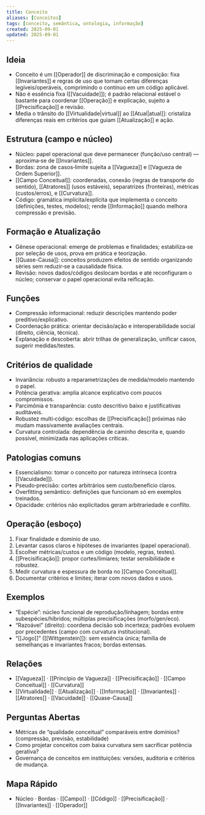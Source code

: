 ```yaml
---
title: Conceito
aliases: [Conceitos]
tags: [conceito, semântica, ontologia, informação]
created: 2025-09-01
updated: 2025-09-01
---
```


## Ideia
- Conceito é um [[Operador]] de discriminação e composição: fixa [[Invariantes]] e regras de uso que tornam certas diferenças legíveis/operáveis, comprimindo o contínuo em um código aplicável.
- Não é essência fixa ([[Vacuidade]]); é padrão relacional estável o bastante para coordenar [[Operação]] e explicação, sujeito a [[Precisificação]] e revisão.
- Media o trânsito do [[Virtualidade|virtual]] ao [[Atual|atual]]: cristaliza diferenças reais em critérios que guiam [[Atualização]] e ação.

## Estrutura (campo e núcleo)
- Núcleo: papel operacional que deve permanecer (função/uso central) — aproxima‑se de [[Invariantes]].
- Bordas: zona de casos‑limite sujeita a [[Vagueza]] e [[Vagueza de Ordem Superior]].
- [[Campo Conceitual]]: coordenadas, conexão (regras de transporte do sentido), [[Atratores]] (usos estáveis), separatrizes (fronteiras), métricas (custos/erros), e [[Curvatura]].
- Código: gramática implícita/explícita que implementa o conceito (definições, testes, modelos); rende [[Informação]] quando melhora compressão e previsão.

## Formação e Atualização
- Gênese operacional: emerge de problemas e finalidades; estabiliza‑se por seleção de usos, prova em prática e teorização.
- [[Quase-Causa]]: conceitos produzem efeitos de sentido organizando séries sem reduzir‑se a causalidade física.
- Revisão: novos dados/códigos deslocam bordas e até reconfiguram o núcleo; conservar o papel operacional evita reificação.

## Funções
- Compressão informacional: reduzir descrições mantendo poder preditivo/explicativo.
- Coordenação prática: orientar decisão/ação e interoperabilidade social (direito, ciência, técnica).
- Explanação e descoberta: abrir trilhas de generalização, unificar casos, sugerir medidas/testes.

## Critérios de qualidade
- Invariância: robusto a reparametrizações de medida/modelo mantendo o papel.
- Potência gerativa: amplia alcance explicativo com poucos compromissos.
- Parcimônia e transparência: custo descritivo baixo e justificativas auditáveis.
- Robustez multi‑código: escolhas de [[Precisificação]] próximas não mudam massivamente avaliações centrais.
- Curvatura controlada: dependência de caminho descrita e, quando possível, minimizada nas aplicações críticas.

## Patologias comuns
- Essencialismo: tomar o conceito por natureza intrínseca (contra [[Vacuidade]]).
- Pseudo‑precisão: cortes arbitrários sem custo/benefício claros.
- Overfitting semântico: definições que funcionam só em exemplos treinados.
- Opacidade: critérios não explicitados geram arbitrariedade e conflito.

## Operação (esboço)
1) Fixar finalidade e domínio de uso.
2) Levantar casos claros e hipóteses de invariantes (papel operacional).
3) Escolher métricas/custos e um código (modelo, regras, testes).
4) [[Precisificação]]: propor cortes/limiares; testar sensibilidade e robustez.
5) Medir curvatura e espessura de borda no [[Campo Conceitual]].
6) Documentar critérios e limites; iterar com novos dados e usos.

## Exemplos
- “Espécie”: núcleo funcional de reprodução/linhagem; bordas entre subespécies/híbridos; múltiplas precisificações (morfo/gen/eco).
- “Razoável” (direito): coordena decisão sob incerteza; padrões evoluem por precedentes (campo com curvatura institucional).
- “[[Jogo]]” ([[Wittgenstein]]): sem essência única; família de semelhanças e invariantes fracos; bordas extensas.

## Relações
- [[Vagueza]] · [[Princípio de Vagueza]] · [[Precisificação]] · [[Campo Conceitual]] · [[Curvatura]]
- [[Virtualidade]] · [[Atualização]] · [[Informação]] · [[Invariantes]] · [[Atratores]] · [[Vacuidade]] · [[Quase-Causa]]

## Perguntas Abertas
- Métricas de “qualidade conceitual” comparáveis entre domínios? (compressão, previsão, estabilidade)
- Como projetar conceitos com baixa curvatura sem sacrificar potência gerativa?
- Governança de conceitos em instituições: versões, auditoria e critérios de mudança.

## Mapa Rápido
- Núcleo · Bordas · [[Campo]] · [[Código]] · [[Precisificação]] · [[Invariantes]] · [[Operador]]
